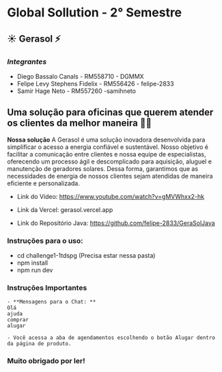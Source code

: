 
# Global Sollution - 2° Semestre

## ☀️ Gerasol ⚡
### _Integrantes_
- Diego Bassalo Canals - RM558710 - DGMMX
- Felipe Levy Stephens Fidelix - RM556426 - felipe-2833
- Samir Hage Neto - RM557260 -samihneto



## **Uma solução para oficinas que querem atender os clientes da melhor maneira** 👨‍🔧

**Nossa solução**
A Gerasol é uma solução inovadora desenvolvida para simplificar o acesso a energia confiável e sustentável. Nosso objetivo é facilitar a comunicação entre clientes e nossa equipe de especialistas, oferecendo um processo ágil e descomplicado para aquisição, aluguel e manutenção de geradores solares. Dessa forma, garantimos que as necessidades de energia de nossos clientes sejam atendidas de maneira eficiente e personalizada.

- Link do Vídeo:
https://www.youtube.com/watch?v=gMVWhxx2-hk

- Link da Vercel:
gerasol.vercel.app

- Link do Repositório Java:
https://github.com/felipe-2833/GeraSolJava

### Instruções para o uso:
- cd challenge1-1tdspg (Precisa estar nessa pasta)
- npm install
- npm run dev

### Instruções Importantes
    - **Mensagens para o Chat: **
    Olá
    ajuda
    comprar
    alugar

    - Você acessa a aba de agendamentos escolhendo o botão Alugar dentro da página de produto.


### Muito obrigado por ler!
